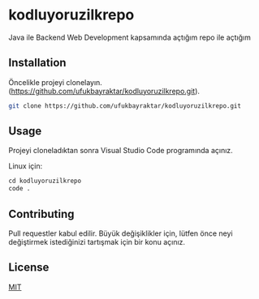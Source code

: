 # kodluyoruzilkrepo
Java ile Backend Web Development kapsamında açtığım repo ile açtığım




## Installation

Öncelikle projeyi clonelayın. (https://github.com/ufukbayraktar/kodluyoruzilkrepo.git).

```bash
git clone https://github.com/ufukbayraktar/kodluyoruzilkrepo.git

```

## Usage
Projeyi cloneladıktan sonra Visual Studio Code programında açınız.

Linux için:
```python
cd kodluyoruzilkrepo
code .
```

## Contributing
Pull requestler kabul edilir. Büyük değişiklikler için, lütfen önce neyi değiştirmek istediğinizi tartışmak için bir konu açınız.
## License
[MIT](https://choosealicense.com/licenses/mit/)
